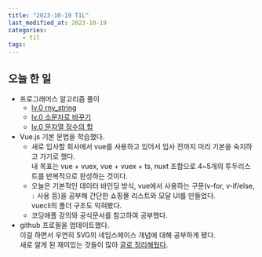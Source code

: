 ```yaml
---
title: "2023-10-19 TIL"
last_modified_at: 2023-10-19
categories:
    - til
tags:
---
```


## 오늘 한 일
-   프로그래머스 알고리즘 풀이
    -   [lv.0 rny_string](https://makepin2r.github.io/algorithm-programmers/181863/)
    -   [lv.0 소문자로 바꾸기](https://makepin2r.github.io/algorithm-programmers/181876/)
    -   [lv.0 문자열 정수의 합](https://makepin2r.github.io/algorithm-programmers/181849/)
- Vue.js 기본 문법을 학습했다.
    - 새로 입사할 회사에서 vue를 사용하고 있어서 입사 전까지 미리 기본을 숙지하고 가기로 했다.  
      내 목표는 vue + vuex, vue + vuex + ts, nuxt 조합으로 4~5개의 투두리스트를 반복적으로 완성하는 것이다.
    - 오늘은 기본적인 데이터 바인딩 방식, vue에서 사용하는 구문(v-for, v-if/else, `:` 사용 등)을 공부해 간단한 쇼핑몰 리스트와 모달 UI를 만들었다.  
      vuecli의 폴더 구조도 익혀봤다.
    - 코딩애플 강의와 공식문서를 참고하여 공부했다. 
- github 프로필을 업데이트했다.  
  이걸 하면서 우연히 SVG의 네임스페이스 개념에 대해 공부하게 됐다.  
  새로 알게 된 재미있는 것들이 많아 [글로 정리해뒀다](https://makepin2r.github.io/tips/github-profile-custom/).
